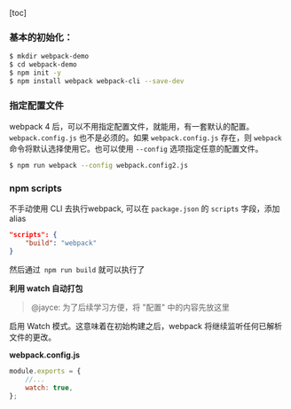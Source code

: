[toc]

### **基本的初始化：**

```bash
$ mkdir webpack-demo
$ cd webpack-demo
$ npm init -y
$ npm install webpack webpack-cli --save-dev
```



### **指定配置文件**

webpack 4 后，可以不用指定配置文件，就能用，有一套默认的配置。
`webpack.config.js` 也不是必须的。如果 `webpack.config.js` 存在，则 `webpack` 命令将默认选择使用它。也可以使用 `--config` 选项指定任意的配置文件。 

```bash
$ npm run webpack --config webpack.config2.js
```



### **npm scripts**

不手动使用 CLI 去执行webpack, 可以在 `package.json` 的 `scripts` 字段，添加alias 

```json
"scripts": {
    "build": "webpack"
}
```

然后通过` npm run build` 就可以执行了



**利用 watch 自动打包**

> @jayce: 为了后续学习方便，将 "配置"  中的内容先放这里

启用 Watch 模式。这意味着在初始构建之后，webpack 将继续监听任何已解析文件的更改。

**webpack.config.js**

```javascript
module.exports = {
    //...
    watch: true,
};
```

